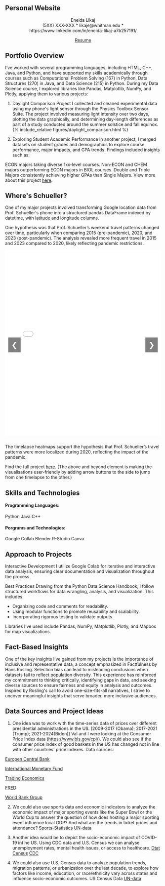 ## Personal Website 
<div align="center">
  Eneida Likaj
</div>

<div align="center">
  (5XX) XXX-XXX * likaje@whitman.edu * https://www.linkedin.com/in/eneida-likaj-a7b257191/ 
  <p><a href="https://drive.google.com/file/d/1UC0yQGDHgcBRNg2DVpymw41IlIg1vByu/view?usp=sharing" target="_blank">Resume</a></p>
</div>


## Portfolio Overview
I’ve worked with several programming languages, including HTML, C++, Java, and Python, and have supported my skills academically through courses such as Computational Problem Solving (167) in Python, Data Structures (270) in Java, and Data Science (215) in Python.
During my Data Science course, I explored libraries like Pandas, Matplotlib, NumPy, and Plotly, applying them to various projects:

1. Daylight Comparison Project
I collected and cleaned experimental data using my phone's light sensor through the Physics Toolbox Sensor Suite. The project involved measuring light intensity over two days, plotting the data graphically, and determining day-length differences as part of a study conducted around the summer solstice and fall equinox.
{% include_relative figures/daylight_comparison.html %}

2. Exploring Student Academic Performance
In another project, I merged datasets on student grades and demographics to explore course performance, major impacts, and GPA trends. Findings included insights such as:

ECON majors taking diverse 1xx-level courses.
Non-ECON and CHEM majors outperforming ECON majors in BIOL courses.
Double and Triple Majors consistently achieving higher GPAs than Single Majors.
View more about this project 
<a href="https://colab.research.google.com/drive/1FQ1r23vMKJq5bhvWjfOPDZBqghMhEIpd?usp=sharing" target="_blank">here</a>.


## Where's Schueller?
One of my major projects involved transforming Google location data from Prof. Schueller's phone into a structured pandas DataFrame indexed by datetime, with latitude and longitude columns.

One hypothesis was that Prof. Schueller’s weekend travel patterns changed over time, particularly when comparing 2015 (pre-pandemic), 2020, and 2023 (post-pandemic). The analysis revealed more frequent travel in 2015 and 2023 compared to 2020, likely reflecting pandemic restrictions.

<div id="carousel" class="carousel" style="position: relative; width: 100%; max-width: 800px; margin: auto;">
  <!-- Slide 1 -->
  <div class="slide active">
    <iframe src="figures/timelapse_2019.html" width="100%" height="600" frameborder="0"></iframe>
  </div>

  <!-- Slide 2 -->
  <div class="slide">
    <iframe src="figures/timelapse_2020.html" width="100%" height="600" frameborder="0"></iframe>
  </div>

  <!-- Slide 3 -->
  <div class="slide">
    <iframe src="figures/timelapse_2022.html" width="100%" height="600" frameborder="0"></iframe>
  </div>

  <!-- Navigation Buttons -->
  <button class="prev" onclick="changeSlide(-1)">&#10094;</button>
  <button class="next" onclick="changeSlide(1)">&#10095;</button>
</div>

<style>
  /* Carousel Styles */
  .carousel {
    overflow: hidden;
    position: relative; /* Ensure positioning for child elements */
  }

  .slide {
    display: none;
    text-align: center;
  }

  .slide.active {
    display: block;
  }

  .prev, .next {
    cursor: pointer;
    position: absolute;
    top: 50%; /* Center vertically */
    transform: translateY(-50%); /* Adjust for centering */
    width: auto;
    padding: 10px;
    font-size: 24px;
    color: white;
    background-color: rgba(0, 0, 0, 0.5);
    border: none;
    z-index: 10; /* Ensure buttons are above other elements */
    user-select: none; /* Prevent text selection on click */
  }

  .prev {
    left: 10px; /* Position on the left */
  }

  .next {
    right: 10px; /* Position on the right */
  }

  iframe {
    display: block;
    margin: auto;
    border: none;
  }
</style>

<script>
  let currentSlide = 0;

  function changeSlide(direction) {
    const slides = document.querySelectorAll('.slide');
    slides[currentSlide].classList.remove('active');
    currentSlide = (currentSlide + direction + slides.length) % slides.length;
    slides[currentSlide].classList.add('active');
  }

  // Initialize the first slide
  document.querySelector('.slide').classList.add('active');
</script>


The timelapse heatmaps support the hypothesis that Prof. Schueller’s travel patterns were more localized during 2020, reflecting the impact of the pandemic.

Find the full project 
<a href="https://colab.research.google.com/drive/16VBqXlgDpoVissV-YfJqjQtlUCJL9_00?usp=sharing" target="_blank">here</a>.
(The above and beyond element is making the visualisations user-friendly by adding arrow buttons to the side to jump from one timelapse to the other.)


## Skills and Technologies
#### Programming Languages:
Python
Java
C++

#### Porgrams and Technologies:
Google Collab
Blender
R-Studio
Canva

## Approach to Projects
Interactive Development
I utilize Google Colab for iterative and interactive data analysis, ensuring clear documentation and visualization throughout the process.

Best Practices
Drawing from the Python Data Science Handbook, I follow structured workflows for data wrangling, analysis, and visualization. This includes:
- Organizing code and comments for readability.
- Using modular functions to promote reusability and scalability.
- Incorporating rigorous testing to validate outputs.
  
Libraries I’ve used include Pandas, NumPy, Matplotlib, Plotly, and Mapbox for map visualizations.

## Fact-Based Insights
One of the key insights I’ve gained from my projects is the importance of inclusive and representative data, a concept emphasized in Factfulness by Hans Rosling. Selection bias can lead to misleading conclusions when datasets fail to reflect population diversity. This experience has reinforced my commitment to thinking critically, identifying gaps in data, and seeking diverse sources to ensure fairness and equity in analysis and outcomes. Inspired by Rosling's call to avoid one-size-fits-all narratives, I strive to uncover meaningful insights that serve broader, more inclusive audiences.


## Data Sources and Project Ideas

1. One idea was to work with the time-series data of prices over different presidential
administrations in the US. [2009-2017 (Obama); 2017-2021 (Trump); 2021-2024(Biden)] 
Val and I were looking at the Consumer Price Index data (https://www.bls.gov/cpi/). We could also see if the consumer price index of good baskets in the US has changed not in
line with other countries' price indexes.
Data sources:

<a href="https://data.ecb.europa.eu/data/data-categories/prices-macroeconomic-and-sectoral-statistics/measuring-inflation-harmonised-index-consumer-prices-hicp/harmonised-index-consumer-prices-hicp/goods" target="_blank">Europen Central Bank</a>

<a href="https://data.imf.org/?sk=4ffb52b2-3653-409a-b471-d47b46d904b5&sid=1485878802128" target="_blank">International  Monetary Fund</a>

<a href="https://tradingeconomics.com/united-states/interest-rate" target="_blank">Trading Economics</a>

<a href="https://fred.stlouisfed.org/series/FEDFUNDS" target="_blank">FRED</a>

<a href="https://data.worldbank.org/indicator/FP.CPI.TOTL.ZG" target="_blank">World Bank Group</a>

2. We could also use sports data and economic indicators to analyze the economic impact of major sporting events like the Super Bowl or the World Cup to answer the question of how does hosting a major sporting event influence local GDP?
And what are the trends in ticket prices and attendance?
<a href="https://sports-statistics.com/" target="_blank">Sports-Statistics</a>
<a href="https://data.un.org/" target="_blank">UN-data</a>


3. Another idea would be to depict the socio-economic impact of COVID-19 int he US. Using CDC data and U.S. Census we can analyse unemployment rates, mental health issues, or access to healthcare.
<a href="https://data.census.gov/" target="_blank">Dtat Census</a>
<a href="https://data.cdc.gov/" target="_blank">CDC</a>

4. We could also use U.S. Census data to analyze population trends, migration patterns, or urbanization over the last decade, to explore how factors like income, education, or race/ethnicity vary across states and influence socio-economic outcomes.
US Census Data
<a href="https://data.un.org/" target="_blank">UN-data</a>
